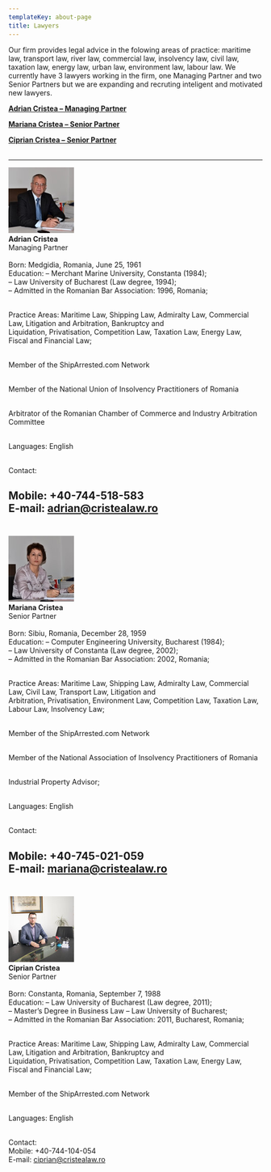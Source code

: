 ```yaml
---
templateKey: about-page
title: Lawyers
---
```

Our firm provides legal advice in the folowing areas of practice: maritime law, transport law, river law, commercial law, insolvency law, civil law, taxation law, energy law, urban law, environment law, labour law. We currently have 3 lawyers working in the firm, one Managing Partner and two Senior Partners but we are expanding and recruting inteligent and motivated new lawyers.

<a href="#adriancristea"><b>Adrian Cristea – Managing Partner</b></a>

<a href="#marianacristea"><b>Mariana Cristea – Senior Partner</b></a>

<a href="#cipriancristea"><b>Ciprian Cristea – Senior Partner</b></a>
<a name="adriancristea"></a><br><br>


----
<img src="https://raw.githubusercontent.com/cristealaw/site/master/src/img/18.jpg"><br>
<b>Adrian Cristea</b><br>
Managing Partner <br><br>
Born: Medgidia, Romania, June 25, 1961 <br> 
Education: – Merchant Marine University, Constanta (1984);<br>
– Law University of Bucharest (Law degree, 1994);<br>
– Admitted in the Romanian Bar Association: 1996, Romania;<br><br>

Practice Areas: Maritime Law, Shipping Law, Admiralty Law, Commercial Law, Litigation and Arbitration, Bankruptcy and<br> Liquidation, Privatisation, Competition Law, Taxation Law, Energy Law, Fiscal and Financial Law;<br><br>

Member of the ShipArrested.com Network<br><br>

Member of the National Union of Insolvency Practitioners of Romania<br><br>

Arbitrator of the Romanian Chamber of Commerce and Industry Arbitration Committee<br><br>

Languages: English<br><br>

Contact:<br>

Mobile: +40-744-518-583<br>
E-mail: adrian@cristealaw.ro
<a name="marianacristea"></a><br><br>
----

<img src="https://raw.githubusercontent.com/cristealaw/site/master/src/img/2.jpg"><br>
<b>Mariana Cristea</b><br>
Senior Partner<br><br>
Born: Sibiu, Romania, December 28, 1959<br>
Education: – Computer Engineering University, Bucharest (1984);<br>
– Law University of Constanta (Law degree, 2002);<br>
– Admitted in the Romanian Bar Association: 2002, Romania;<br><br>

Practice Areas: Maritime Law, Shipping Law, Admiralty Law, Commercial Law, Civil Law, Transport Law, Litigation and<br> Arbitration, Privatisation, Environment Law, Competition Law, Taxation Law, Labour Law, Insolvency Law;<br><br>

Member of the ShipArrested.com Network<br><br>

Member of the National Association of Insolvency Practitioners of Romania<br><br>

Industrial Property Advisor;<br><br>

Languages: English<br><br>

Contact:<br>

Mobile: +40-745-021-059<br>
E-mail: mariana@cristealaw.ro
<a name="cipriancristea"></a><br><br>
----

<img src="https://raw.githubusercontent.com/cristealaw/site/master/src/img/4.jpg"><br>
<b>Ciprian Cristea</b><br>
Senior Partner<br><br>
Born: Constanta, Romania, September 7, 1988<br> 
Education: – Law University of Bucharest (Law degree, 2011);<br>
– Master’s Degree in Business Law – Law University of Bucharest;<br>
– Admitted in the Romanian Bar Association: 2011, Bucharest, Romania;<br><br>

Practice Areas: Maritime Law, Shipping Law, Admiralty Law, Commercial Law, Litigation and Arbitration, Bankruptcy and<br> Liquidation, Privatisation, Competition Law, Taxation Law, Energy Law, Fiscal and Financial Law;<br><br>

Member of the ShipArrested.com Network<br><br>

Languages: English<br><br>

Contact:<br>
Mobile: +40-744-104-054<br>
E-mail: ciprian@cristealaw.ro

